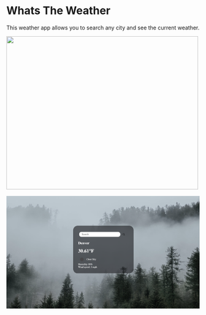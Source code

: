 # Whats The Weather
This weather app allows you to search any city and see the current weather.

<img src="https://media.giphy.com/media/H2hhno729HlshfPt91/giphy.gif" width="500" height="400">

![img](./weatherapp.png)
